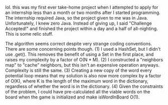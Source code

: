 lol. this was my first ever take-home project when I attempted to apply for an internship less than a month or two months after I started programming. The internship required Java, so the project given to me was in Java. Unfortunately, I knew zero Java. Instead of giving up, I said "Challenge Accepted!" and finished the project within a day and a half of all-nighting. This is some relic stuff.

The algorithm seems correct despite very strange coding conventions. There are some concerning points though.
(1) I used a HashSet, but I didn't use .get(). This removes the benefit of using a Set in the first place, and raises my complexity by a factor of O(N * M).
(2) I constructed a "neighbors map" to "cache" neighbors, but this isn't an expensive operation anyways. Complexity is still the same.
(3) Creating a new copy of the word every potential loop means that my solution is also now more complex by a factor of O(K), where K is the length of the maximum word in the dictionary, regardless of whether the word is in the dictionary.
(4) Given the constraints of the problem, I could have pre-calculated all the viable words on the board when the game is initialized and make isWordInBoard O(1).
